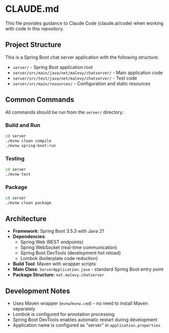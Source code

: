 # CLAUDE.md

This file provides guidance to Claude Code (claude.ai/code) when working with code in this repository.

## Project Structure

This is a Spring Boot chat server application with the following structure:
- `server/` - Spring Boot application root
- `server/src/main/java/net/malevy/chatserver/` - Main application code
- `server/src/test/java/net/malevy/chatserver/` - Test code
- `server/src/main/resources/` - Configuration and static resources

## Common Commands

All commands should be run from the `server/` directory:

### Build and Run
```bash
cd server
./mvnw clean compile
./mvnw spring-boot:run
```

### Testing
```bash
cd server
./mvnw test
```

### Package
```bash
cd server
./mvnw clean package
```

## Architecture

- **Framework**: Spring Boot 3.5.3 with Java 21
- **Dependencies**: 
  - Spring Web (REST endpoints)
  - Spring WebSocket (real-time communication)
  - Spring Boot DevTools (development hot reload)
  - Lombok (boilerplate code reduction)
- **Build Tool**: Maven with wrapper scripts
- **Main Class**: `ServerApplication.java` - standard Spring Boot entry point
- **Package Structure**: `net.malevy.chatserver`

## Development Notes

- Uses Maven wrapper (`mvnw`/`mvnw.cmd`) - no need to install Maven separately
- Lombok is configured for annotation processing
- Spring Boot DevTools enables automatic restart during development
- Application name is configured as "server" in `application.properties`